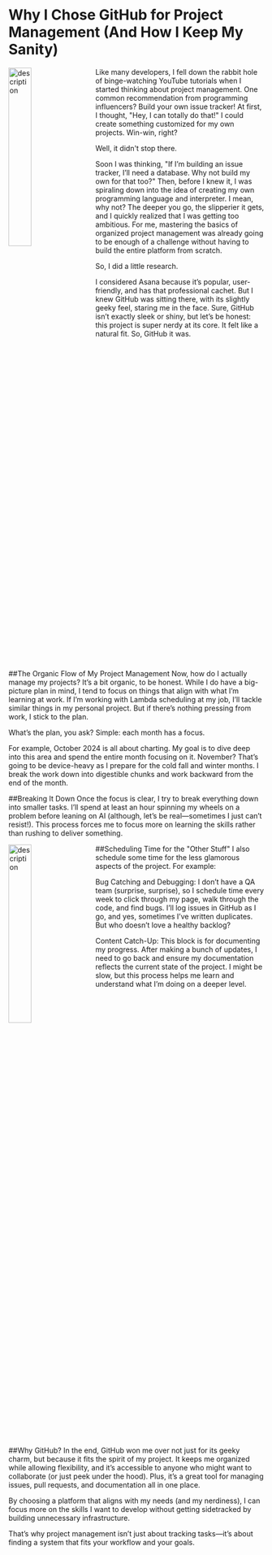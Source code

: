 # Why I Chose GitHub for Project Management (And How I Keep My Sanity)

<img src="../static/img/articles/lot_going_on.png" alt="description" style="float: left; margin-right: 20px; width: 30%; max-width: 100%;" title="I have a lot going on." />
Like many developers, I fell down the rabbit hole of binge-watching YouTube tutorials when I started thinking about project management. One common recommendation from programming influencers? Build your own issue tracker! At first, I thought, "Hey, I can totally do that!" I could create something customized for my own projects. Win-win, right?

Well, it didn't stop there.

Soon I was thinking, "If I’m building an issue tracker, I’ll need a database. Why not build my own for that too?" Then, before I knew it, I was spiraling down into the idea of creating my own programming language and interpreter. I mean, why not? The deeper you go, the slipperier it gets, and I quickly realized that I was getting too ambitious. For me, mastering the basics of organized project management was already going to be enough of a challenge without having to build the entire platform from scratch.

So, I did a little research.

I considered Asana because it’s popular, user-friendly, and has that professional cachet. But I knew GitHub was sitting there, with its slightly geeky feel, staring me in the face. Sure, GitHub isn’t exactly sleek or shiny, but let’s be honest: this project is super nerdy at its core. It felt like a natural fit. So, GitHub it was.

<div style="clear: both;"></div>

##The Organic Flow of My Project Management
Now, how do I actually manage my projects? It’s a bit organic, to be honest. While I do have a big-picture plan in mind, I tend to focus on things that align with what I’m learning at work. If I’m working with Lambda scheduling at my job, I’ll tackle similar things in my personal project. But if there’s nothing pressing from work, I stick to the plan.

What’s the plan, you ask? Simple: each month has a focus.

For example, October 2024 is all about charting. My goal is to dive deep into this area and spend the entire month focusing on it. November? That’s going to be device-heavy as I prepare for the cold fall and winter months. I break the work down into digestible chunks and work backward from the end of the month.

##Breaking It Down
Once the focus is clear, I try to break everything down into smaller tasks. I’ll spend at least an hour spinning my wheels on a problem before leaning on AI (although, let’s be real—sometimes I just can’t resist!). This process forces me to focus more on learning the skills rather than rushing to deliver something.

<img src="../static/img/articles/article_mgbot1.png" alt="description" style="float: left; margin-right: 20px; width: 30%; max-width: 100%;" />

##Scheduling Time for the "Other Stuff"
I also schedule some time for the less glamorous aspects of the project. For example:

Bug Catching and Debugging: I don’t have a QA team (surprise, surprise), so I schedule time every week to click through my page, walk through the code, and find bugs. I’ll log issues in GitHub as I go, and yes, sometimes I’ve written duplicates. But who doesn’t love a healthy backlog?

Content Catch-Up: This block is for documenting my progress. After making a bunch of updates, I need to go back and ensure my documentation reflects the current state of the project. I might be slow, but this process helps me learn and understand what I’m doing on a deeper level.

<div style="clear: both;"></div>

##Why GitHub?
In the end, GitHub won me over not just for its geeky charm, but because it fits the spirit of my project. It keeps me organized while allowing flexibility, and it’s accessible to anyone who might want to collaborate (or just peek under the hood). Plus, it’s a great tool for managing issues, pull requests, and documentation all in one place.

By choosing a platform that aligns with my needs (and my nerdiness), I can focus more on the skills I want to develop without getting sidetracked by building unnecessary infrastructure.

That’s why project management isn’t just about tracking tasks—it’s about finding a system that fits your workflow and your goals.

